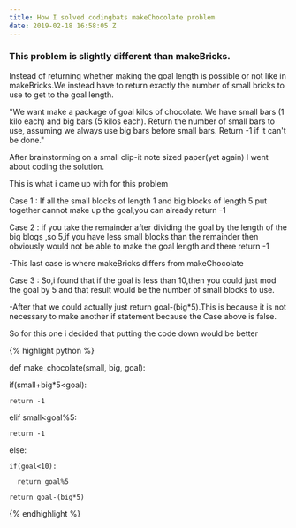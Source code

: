 ```yaml
---
title: How I solved codingbats makeChocolate problem
date: 2019-02-18 16:58:05 Z
---
```


### This problem is slightly different than makeBricks.

Instead of returning whether making the goal length is possible or not like in makeBricks.We instead have to return exactly the number of small bricks to use to get to the goal length.

"We want make a package of goal kilos of chocolate. We have small bars (1 kilo each) and big bars (5 kilos each). Return the number of small bars to use, assuming we always use big bars before small bars. Return -1 if it can't be done."

After brainstorming on a small clip-it note sized paper(yet again) I went about coding the solution.

This is what i came up with for this problem

Case 1 : If all the small blocks of length 1 and big blocks of length 5 put together cannot make up the goal,you can already return -1

Case 2 : if you take the remainder after dividing the goal by the length of the big blogs ,so 5,if you have less small blocks than the remainder then obviously would not be able to make the goal length and there return -1

\-This last case is where makeBricks differs from makeChocolate

Case 3 : So,i found that if the goal is less than 10,then you could just mod the goal by 5 and that result would be the number of small blocks  to use.

\-After that we could actually just return goal-(big*5).This is because it is not necessary to make another if statement because the Case above is false.

So for this one i decided that putting the code down would be better

{% highlight python %} 

def make_chocolate(small, big, goal):

  if(small+big*5<goal):

    return -1

  elif small<goal%5:

    return -1

  else:

    if(goal<10):

      return goal%5

    return goal-(big*5)

{% endhighlight %} 